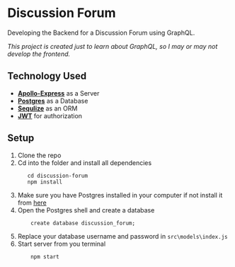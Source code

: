 # Discussion Forum

Developing the Backend for a Discussion Forum using GraphQL.

_This project is created just to learn about GraphQL, so I may or may not develop the frontend._

## Technology Used

- [**Apollo-Express**](https://www.apollographql.com/blog/using-express-with-graphql-server-node-js/) as a Server
- [**Postgres**](https://www.postgresql.org/) as a Database
- [**Sequlize**](https://sequelize.org/master/) as an ORM
- [**JWT**](https://github.com/auth0/node-jsonwebtoken) for authorization

## Setup

1. Clone the repo
1. Cd into the folder and install all dependencies
   ```shell
      cd discussion-forum
      npm install
   ```
1. Make sure you have Postgres installed in your computer if not install it from [here](https://www.postgresql.org/)
1. Open the Postgres shell and create a database
   ```shell
       create database discussion_forum;
   ```
1. Replace your database username and password in `src\models\index.js`
1. Start server from you terminal
   ```shell
       npm start
   ```
